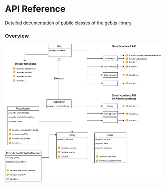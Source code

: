 # API Reference

Detailed documentation of public classes of the geb.js library

### Overview

![](../../.gitbook/assets/geb_overview.png)

